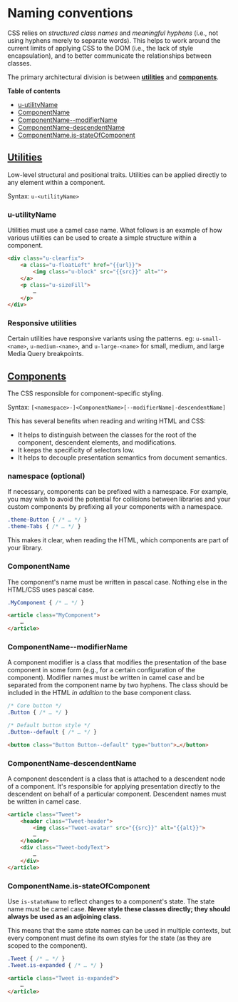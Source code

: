 # Naming conventions

CSS relies on _structured class names_ and _meaningful hyphens_ (i.e., not
using hyphens merely to separate words). This helps to work around the current
limits of applying CSS to the DOM (i.e., the lack of style encapsulation), and
to better communicate the relationships between classes.

The primary architectural division is between **[utilities](utilities)** and
**[components](components)**.

**Table of contents**

* [u-utilityName](#u-utilityName)
* [ComponentName](#ComponentName)
* [ComponentName--modifierName](#ComponentName--modifierName)
* [ComponentName-descendentName](#ComponentName-descendentName)
* [ComponentName.is-stateOfComponent](#is-stateOfComponent)

## [Utilities](utilities)

Low-level structural and positional traits. Utilities can be applied directly
to any element within a component.

Syntax: `u-<utilityName>`

<a name="u-utilityName"></a>
### u-utilityName

Utilities must use a camel case name. What follows is an example of how various
utilities can be used to create a simple structure within a component.

```html
<div class="u-clearfix">
	<a class="u-floatLeft" href="{{url}}">
		<img class="u-block" src="{{src}}" alt="">
	</a>
	<p class="u-sizeFill">
		…
	</p>
</div>
```

### Responsive utilities

Certain utilities have responsive variants using the patterns. eg: `u-small-<name>`,
`u-medium-<name>`, and `u-large-<name>` for small, medium, and large Media Query
breakpoints.


## [Components](components)

The CSS responsible for component-specific styling.

Syntax: `[<namespace>-]<ComponentName>[--modifierName|-descendentName]`

This has several benefits when reading and writing HTML and CSS:

* It helps to distinguish between the classes for the root of the component,
	descendent elements, and modifications.
* It keeps the specificity of selectors low.
* It helps to decouple presentation semantics from document semantics.

### namespace (optional)

If necessary, components can be prefixed with a namespace. For example, you may
wish to avoid the potential for collisions between libraries and your custom
components by prefixing all your components with a namespace.

```scss
.theme-Button { /* … */ }
.theme-Tabs { /* … */ }
```

This makes it clear, when reading the HTML, which components are part of your
library.

<a name="ComponentName"></a>
### ComponentName

The component's name must be written in pascal case. Nothing else in the
HTML/CSS uses pascal case.

```scss
.MyComponent { /* … */ }
```

```html
<article class="MyComponent">
	…
</article>
```

<a name="ComponentName--modifierName"></a>
### ComponentName--modifierName

A component modifier is a class that modifies the presentation of the base
component in some form (e.g., for a certain configuration of the component).
Modifier names must be written in camel case and be separated from the
component name by two hyphens. The class should be included in the HTML _in
addition_ to the base component class.

```scss
/* Core button */
.Button { /* … */ }

/* Default button style */
.Button--default { /* … */ }
```

```html
<button class="Button Button--default" type="button">…</button>
```

<a name="ComponentName-descendentName"></a>
### ComponentName-descendentName

A component descendent is a class that is attached to a descendent node of a
component. It's responsible for applying presentation directly to the
descendent on behalf of a particular component. Descendent names must be
written in camel case.

```html
<article class="Tweet">
	<header class="Tweet-header">
		<img class="Tweet-avatar" src="{{src}}" alt="{{alt}}">
		…
	</header>
	<div class="Tweet-bodyText">
		…
	</div>
</article>
```

<a name="is-stateOfComponent"></a>
### ComponentName.is-stateOfComponent

Use `is-stateName` to reflect changes to a component's state. The state name
must be camel case. **Never style these classes directly; they should always be
used as an adjoining class.**

This means that the same state names can be used in multiple contexts, but
every component must define its own styles for the state (as they are scoped to
the component).

```scss
.Tweet { /* … */ }
.Tweet.is-expanded { /* … */ }
```

```html
<article class="Tweet is-expanded">
	…
</article>
```

